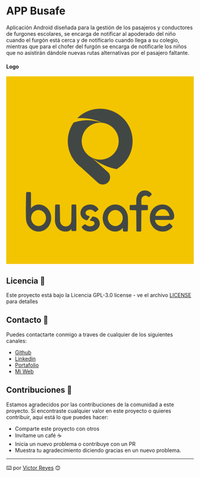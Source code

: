 # APP Busafe
Aplicación Android diseñada para la gestión de los pasajeros y conductores de furgones escolares, se encarga de notificar al apoderado del niño cuando el furgón está cerca y de notificarlo cuando llega a su colegio, mientras que para el chofer del furgón se encarga de notificarle los niños que no asistirán dándole nuevas rutas alternativas por el pasajero faltante.

#### Logo
<img src='https://raw.githubusercontent.com/tenshi98/Trabajo_Imagenes/main/APP%20Busafe/src/Logo Busafe_isotipo 4.png' />

## Licencia 📄
Este proyecto está bajo la Licencia GPL-3.0 license - ve el archivo [LICENSE](LICENSE) para detalles

## Contacto 📖
Puedes contactarte conmigo a traves de cualquier de los siguientes canales:
- [Github](https://github.com/tenshi98)
- [Linkedin](https://www.linkedin.com/in/victor-reyes-galvez/)
- [Portafolio](https://tenshi98.github.io/portafolio/)
- [Mi Web](https://web.digitalcreations.cl/)

## Contribuciones 🎁
Estamos agradecidos por las contribuciones de la comunidad a este proyecto. Si encontraste cualquier valor en este proyecto o quieres contribuir, aquí está lo que puedes hacer:

- Comparte este proyecto con otros
- Invítame un café ☕
- Inicia un nuevo problema o contribuye con un PR
- Muestra tu agradecimiento diciendo gracias en un nuevo problema.

---

⌨️ por [Victor Reyes](https://github.com/tenshi98) 😊
